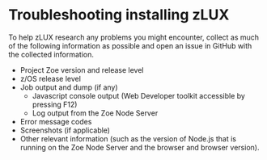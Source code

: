 # Troubleshooting installing zLUX

To help zLUX research any problems you might encounter, collect as much of the following information as possible and open an issue in GitHub with the collected information.

 - Project Zoe version and release level
 - z/OS release level
 - Job output and dump (if any)
   - Javascript console output (Web Developer toolkit accessible by pressing F12)
   - Log output from the Zoe Node Server
 - Error message codes
 - Screenshots (if applicable)
 - Other relevant information (such as the version of Node.js that is running on the Zoe Node Server and the browser and browser version).
